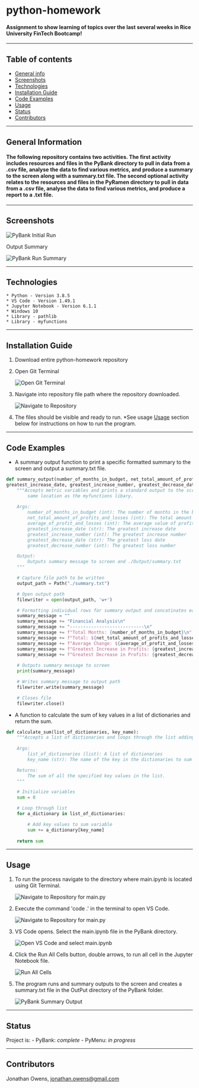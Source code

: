 # python-homework
#### Assignment to show learning of topics over the last several weeks in Rice University FinTech Bootcamp!

---

## Table of contents
* [General info](#general-info)
* [Screenshots](#screenshots)
* [Technologies](#technologies)
* [Installation Guide](#installation-guide)
* [Code Examples](#code-examples)
* [Usage](#usage)
* [Status](#status)
* [Contributors](#contributors)

---

## General Information
#### The following repository contains two activities.  The first activity includes resources and files in the PyBank directory to pull in data from a .csv file, analyse the data to find various metrics, and produce a summary to the screen along with a summary.txt file.  The second optional activity relates to the resources and files in the PyRamen directory to pull in data from a .csv file, analyse the data to find various metrics, and produce a report to a .txt file.

---

## Screenshots
![PyBank Initial Run](./Images/PyBank_Initial_Run.png)

Output Summary

![PyBank Run Summary](./Images/PyBank_Output_Summary.png)

---

## Technologies
    * Python - Version 3.8.5
    * VS Code - Version 1.49.1
    * Jupyter Notebook - Version 6.1.1
    * Windows 10
    * Library - pathlib
    * Library - myfunctions

---

## Installation Guide
1. Download entire python-homework repository
2. Open Git Terminal
    
    ![Open Git Terminal](./Images/PyBank_Open_Git_Terminal.png)
    
3. Navigate into repository file path where the repository downloaded.

    ![Navigate to Repository](./Images/PyBank_Navigate_Into_Repo.png)

4. The files should be visible and ready to run.  *See usage [Usage](#usage) section below for instructions on how to run the program.
    
---

## Code Examples
- A summary output function to print a specific formatted summary to the screen and output a summary.txt file.

``` python
def summary_output(number_of_months_in_budget, net_total_amount_of_profits_and_losses, average_of_profit_and_losses, 
greatest_increase_date, greatest_increase_number, greatest_decrease_date, greatest_decrease_number):
    """Accepts metric variables and prints a standard output to the screen along with a summary.txt file to the 
        same location as the myfunctions libary.
    
    Args:
        number_of_months_in_budget (int): The number of months in the budget
        net_total_amount_of_profits_and_losses (int): The total amount of combined profits and losses.
        average_of_profit_and_losses (int): The average value of profits and losses.
        greatest_increase_date (str): The greatest increase date
        greatest_increase_number (int): The greatest increase number
        greatest_decrease_date (str): The greatest loss date
        greatest_decrease_number (int): The greatest loss number

    Output:
        Outputs summary message to screen and ./Output/summary.txt
    """

    # Capture file path to be written
    output_path = Path("./summary.txt")

    # Open output path 
    filewriter = open(output_path, 'w+')

    # Formatting individual rows for summary output and concatinates each string
    summary_message = "" 
    summary_message += "Financial Analysis\n"
    summary_message += "----------------------------\n"
    summary_message += f"Total Months: {number_of_months_in_budget}\n"
    summary_message += f"Total: ${net_total_amount_of_profits_and_losses}\n"
    summary_message += f"Average Change: ${average_of_profit_and_losses}\n"
    summary_message += f"Greatest Increase in Profits: {greatest_increase_date} (${greatest_increase_number})\n"
    summary_message += f"Greatest Decrease in Profits: {greatest_decrease_date} (${greatest_decrease_number})\n"
    
    # Outputs summary message to screen
    print(summary_message)

    # Writes summary message to output path
    filewriter.write(summary_message)

    # Closes file
    filewriter.close()
```

- A function to calculate the sum of key values in a list of dictionaries and return the sum.

``` python
def calculate_sum(list_of_dictionaries, key_name):
    """Accepts a list of dictionaries and loops through the list adding each key value.
    
    Args:
        list_of_dictionaries (list): A list of dictionaries
        key_name (str): The name of the key in the dictionaries to sum

    Returns:
        The sum of all the specified key values in the list.
    """

    # Initialize variables
    sum = 0

    # Loop through list
    for a_dictionary in list_of_dictionaries:

        # Add key values to sum variable
        sum += a_dictionary[key_name]
        
    return sum
```

---

## Usage
1. To run the process navigate to the directory where main.ipynb is located using Git Terminal.

    ![Navigate to Repository for main.py](./Images/PyBank_Path_Where_Main.ipynb_Is_Located.png)

2. Execute the command 'code .' in the terminal to open VS Code.

    ![Navigate to Repository for main.py](./Images/PyBank_Open_VS_Code.png)

3. VS Code opens.  Select the main.ipynb file in the PyBank directory.

    ![Open VS Code and select main.ipynb](./Images/PyBank_OpenVS_Select_Main.ipynb.png)

4. Click the Run All Cells button, double arrows, to run all cell in the Jupyter Notebook file.

    ![Run All Cells](./Images/PyBank_Click_Run_All_Cells.png)

3. The program runs and summary outputs to the screen and creates a summary.txt file in the OutPut directory of the PyBank folder.

    ![PyBank Summary Output](./Images/PyBank_Output_Summary.png)

---

## Status
Project is:
    - PyBank: _complete_
    - PyMenu: _in progress_

---

## Contributors
Jonathan Owens, jonathan.owens@gmail.com
